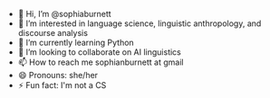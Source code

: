 - 👋 Hi, I’m @sophiaburnett
- 👀 I’m interested in language science, linguistic anthropology, and discourse analysis
- 🌱 I’m currently learning Python
- 💞️ I’m looking to collaborate on AI linguistics
- 📫 How to reach me sophianburnett at gmail
- 😄 Pronouns: she/her
- ⚡ Fun fact: I'm not a CS

<!---
sophiaburnett/sophiaburnett is a ✨ special ✨ repository because its `README.md` (this file) appears on your GitHub profile.
You can click the Preview link to take a look at your changes.
--->
